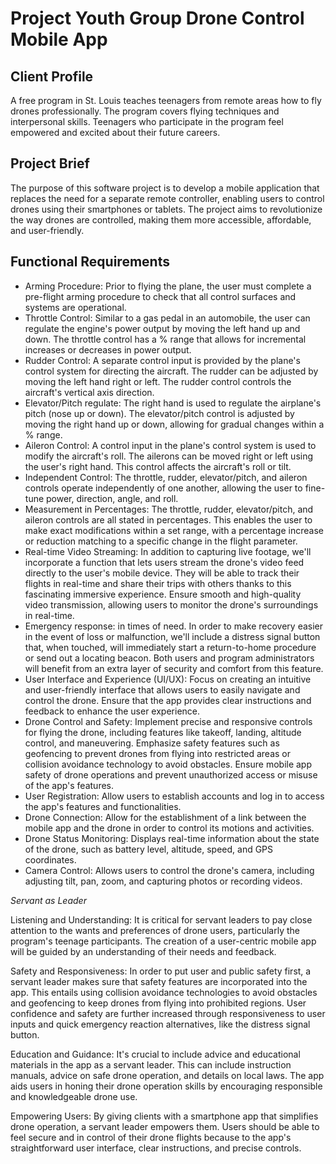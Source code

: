 # Project Youth Group Drone Control Mobile App

## Client Profile

A free program in St. Louis teaches teenagers from remote areas how to fly drones professionally. The program covers flying techniques and interpersonal skills. Teenagers who participate in the program feel empowered and excited about their future careers.

## Project Brief

The purpose of this software project is to develop a mobile application that replaces the need for a separate remote controller, enabling users to control drones using their smartphones or tablets. The project aims to revolutionize the way drones are controlled, making them more accessible, affordable, and user-friendly.

## Functional Requirements

- Arming Procedure: Prior to flying the plane, the user must complete a pre-flight arming procedure to check that all control surfaces and systems are operational.
- Throttle Control: Similar to a gas pedal in an automobile, the user can regulate the engine's power output by moving the left hand up and down. The throttle control has a % range that allows for incremental increases or decreases in power output.
- Rudder Control: A separate control input is provided by the plane's control system for directing the aircraft. The rudder can be adjusted by moving the left hand right or left. The rudder control controls the aircraft's vertical axis direction.
- Elevator/Pitch regulate: The right hand is used to regulate the airplane's pitch (nose up or down). The elevator/pitch control is adjusted by moving the right hand up or down, allowing for gradual changes within a % range.
- Aileron Control: A control input in the plane's control system is used to modify the aircraft's roll. The ailerons can be moved right or left using the user's right hand. This control affects the aircraft's roll or tilt.
- Independent Control: The throttle, rudder, elevator/pitch, and aileron controls operate independently of one another, allowing the user to fine-tune power, direction, angle, and roll.
- Measurement in Percentages: The throttle, rudder, elevator/pitch, and aileron controls are all stated in percentages. This enables the user to make exact modifications within a set range, with a percentage increase or reduction matching to a specific change in the flight parameter.
- Real-time Video Streaming: In addition to capturing live footage, we'll incorporate a function that lets users stream the drone's video feed directly to the user's mobile device. They will be able to track their flights in real-time and share their trips with others thanks to this fascinating immersive experience. Ensure smooth and high-quality video transmission, allowing users to monitor the drone's surroundings in real-time.
- Emergency response: in times of need. In order to make recovery easier in the event of loss or malfunction, we'll include a distress signal button that, when touched, will immediately start a return-to-home procedure or send out a locating beacon. Both users and program administrators will benefit from an extra layer of security and comfort from this feature.
- User Interface and Experience (UI/UX): Focus on creating an intuitive and user-friendly interface that allows users to easily navigate and control the drone. Ensure that the app provides clear instructions and feedback to enhance the user experience.
- Drone Control and Safety: Implement precise and responsive controls for flying the drone, including features like takeoff, landing, altitude control, and maneuvering. Emphasize safety features such as geofencing to prevent drones from flying into restricted areas or collision avoidance technology to avoid obstacles. Ensure mobile app safety of drone operations and prevent unauthorized access or misuse of the app's features.
- User Registration: Allow users to establish accounts and log in to access the app's features and functionalities.
- Drone Connection: Allow for the establishment of a link between the mobile app and the drone in order to control its motions and activities.
- Drone Status Monitoring: Displays real-time information about the state of the drone, such as battery level, altitude, speed, and GPS coordinates.
- Camera Control: Allows users to control the drone's camera, including adjusting tilt, pan, zoom, and capturing photos or recording videos.

*Servant as Leader*

Listening and Understanding: It is critical for servant leaders to pay close attention to the wants and preferences of drone users, particularly the program's teenage participants. The creation of a user-centric mobile app will be guided by an understanding of their needs and feedback.

Safety and Responsiveness: In order to put user and public safety first, a servant leader makes sure that safety features are incorporated into the app. This entails using collision avoidance technologies to avoid obstacles and geofencing to keep drones from flying into prohibited regions. User confidence and safety are further increased through responsiveness to user inputs and quick emergency reaction alternatives, like the distress signal button.

Education and Guidance: It's crucial to include advice and educational materials in the app as a servant leader. This can include instruction manuals, advice on safe drone operation, and details on local laws. The app aids users in honing their drone operation skills by encouraging responsible and knowledgeable drone use.

Empowering Users: By giving clients with a smartphone app that simplifies drone operation, a servant leader empowers them. Users should be able to feel secure and in control of their drone flights because to the app's straightforward user interface, clear instructions, and precise controls.
